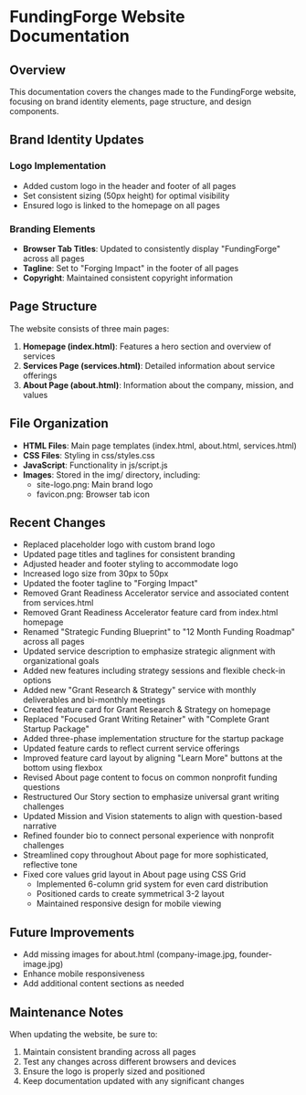 # FundingForge Website Documentation

## Overview
This documentation covers the changes made to the FundingForge website, focusing on brand identity elements, page structure, and design components.

## Brand Identity Updates

### Logo Implementation
- Added custom logo in the header and footer of all pages
- Set consistent sizing (50px height) for optimal visibility 
- Ensured logo is linked to the homepage on all pages

### Branding Elements
- **Browser Tab Titles**: Updated to consistently display "FundingForge" across all pages
- **Tagline**: Set to "Forging Impact" in the footer of all pages
- **Copyright**: Maintained consistent copyright information

## Page Structure
The website consists of three main pages:
1. **Homepage (index.html)**: Features a hero section and overview of services
2. **Services Page (services.html)**: Detailed information about service offerings
3. **About Page (about.html)**: Information about the company, mission, and values

## File Organization
- **HTML Files**: Main page templates (index.html, about.html, services.html)
- **CSS Files**: Styling in css/styles.css
- **JavaScript**: Functionality in js/script.js
- **Images**: Stored in the img/ directory, including:
  - site-logo.png: Main brand logo
  - favicon.png: Browser tab icon

## Recent Changes
- Replaced placeholder logo with custom brand logo
- Updated page titles and taglines for consistent branding
- Adjusted header and footer styling to accommodate logo
- Increased logo size from 30px to 50px
- Updated the footer tagline to "Forging Impact"
- Removed Grant Readiness Accelerator service and associated content from services.html
- Removed Grant Readiness Accelerator feature card from index.html homepage
- Renamed "Strategic Funding Blueprint" to "12 Month Funding Roadmap" across all pages
- Updated service description to emphasize strategic alignment with organizational goals
- Added new features including strategy sessions and flexible check-in options
- Added new "Grant Research & Strategy" service with monthly deliverables and bi-monthly meetings
- Created feature card for Grant Research & Strategy on homepage
- Replaced "Focused Grant Writing Retainer" with "Complete Grant Startup Package"
- Added three-phase implementation structure for the startup package
- Updated feature cards to reflect current service offerings
- Improved feature card layout by aligning "Learn More" buttons at the bottom using flexbox
- Revised About page content to focus on common nonprofit funding questions
- Restructured Our Story section to emphasize universal grant writing challenges
- Updated Mission and Vision statements to align with question-based narrative
- Refined founder bio to connect personal experience with nonprofit challenges
- Streamlined copy throughout About page for more sophisticated, reflective tone
- Fixed core values grid layout in About page using CSS Grid
  - Implemented 6-column grid system for even card distribution
  - Positioned cards to create symmetrical 3-2 layout
  - Maintained responsive design for mobile viewing

## Future Improvements
- Add missing images for about.html (company-image.jpg, founder-image.jpg)
- Enhance mobile responsiveness
- Add additional content sections as needed

## Maintenance Notes
When updating the website, be sure to:
1. Maintain consistent branding across all pages
2. Test any changes across different browsers and devices
3. Ensure the logo is properly sized and positioned
4. Keep documentation updated with any significant changes 